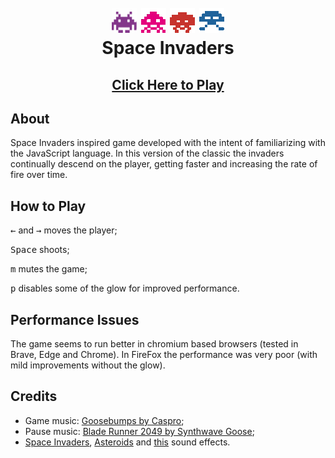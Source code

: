 <h1 align="center">
  <br>
    <img src="img/invader1.gif" alt="invader1">
    <img src="img/invader2.gif" alt="invader2">
    <img src="img/invader3.gif" alt="invader3">
    <img src="img/invader4.gif" alt="invader4">
  <br>
  Space Invaders
  <br>
</h1>
<h2 align="center">
  <a href="https://faakit.github.io/Javascript-Space-Invaders/">Click Here to Play</a>
<h2>

## About
Space Invaders inspired game developed with the intent of familiarizing with the
JavaScript language. In this version of the classic the invaders continually descend
on the player, getting faster and increasing the rate of fire over time.

## How to Play
<kbd>←</kbd> and <kbd>→</kbd> moves the player;

<kbd>Space</kbd> shoots;

<kbd>m</kbd> mutes the game;

<kbd>p</kbd> disables some of the glow for improved performance.

## Performance Issues
The game seems to run better in chromium based browsers (tested in Brave, Edge and
Chrome). In FireFox the performance was very poor (with mild improvements without 
the glow).

## Credits
- Game music: <a href="https://www.youtube.com/watch?v=dIp7mB_6H5k">Goosebumps by Caspro</a>;
- Pause music: <a href="https://www.youtube.com/watch?v=_gYjh863j4g">Blade Runner 2049 by Synthwave Goose</a>;
- <a href="https://www.classicgaming.cc/classics/space-invaders/sounds">Space Invaders</a>,
<a href="http://www.classicgaming.cc/classics/asteroids/sounds">Asteroids</a>
and <a href="https://freesound.org/people/MATRIXXX_/sounds/523762/">this</a>
sound effects.